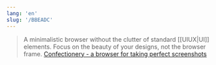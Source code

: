 ```yaml
---
lang: 'en'
slug: '/BBEADC'
---
```


> A minimalistic browser without the clutter of standard [[UIUX|UI]] elements. Focus on the beauty of your designs, not the browser frame. [Confectionery - a browser for taking perfect screenshots](https://confectioneryapp.com/)
